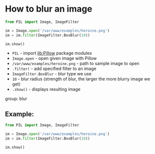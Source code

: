 # How to blur an image

```python
from PIL import Image, ImageFilter

im = Image.open('/var/www/examples/heroine.png')
im = im.filter(ImageFilter.BoxBlur(10))

im.show()
```

- `PIL` - import [lib:Pillow](https://onelinerhub.com/python-pillow/how-to-install-python-pillow-module) package modules
- `Image.open` - open given image with Pillow
- `/var/www/examples/heroine.png` - path to sample image to open
- `.filter(` - add specified filter to an image
- `ImageFilter.BoxBlur` - blur type we use
- `10` - blur radius (strength of blur, the larger the more blurry image we get)
- `.show()` - displays resulting image

group: blur

## Example: 
```python
from PIL import Image, ImageFilter

im = Image.open('/var/www/examples/heroine.png')
im = im.filter(ImageFilter.BoxBlur(10))

im.show()
```

